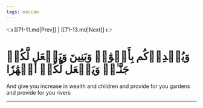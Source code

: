 ```yaml
---
tags: meccan
---
```


👈 [[71-11.md|Prev]] | [[71-13.md|Next]] 👉

# وَيُمۡدِدۡكُم بِأَمۡوَٰلٖ وَبَنِينَ وَيَجۡعَل لَّكُمۡ جَنَّـٰتٖ وَيَجۡعَل لَّكُمۡ أَنۡهَٰرٗا

And give you increase in wealth and children and provide for you gardens and provide for you rivers

---

